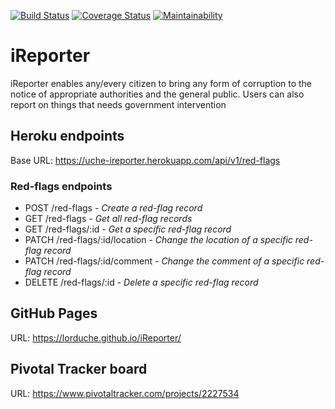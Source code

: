 [![Build Status](https://travis-ci.com/LordUche/iReporter.svg?branch=develop)](https://travis-ci.com/LordUche/iReporter)
[![Coverage Status](https://coveralls.io/repos/github/LordUche/iReporter/badge.svg?branch=develop)](https://coveralls.io/github/LordUche/iReporter?branch=develop)
[![Maintainability](https://api.codeclimate.com/v1/badges/a476548a1612cc730256/maintainability)](https://codeclimate.com/github/LordUche/iReporter/maintainability)

# iReporter
iReporter enables any/every citizen to bring any form of corruption to the notice of appropriate authorities and the general public. Users can also report on things that needs government intervention

## Heroku endpoints
Base URL: https://uche-ireporter.herokuapp.com/api/v1/red-flags

### Red-flags endpoints
* POST /red-flags               -    _Create a red-flag record_
* GET /red-flags                -    _Get all red-flag records_
* GET /red-flags/:id            -    _Get a specific red-flag record_
* PATCH /red-flags/:id/location -    _Change the location of a specific red-flag record_
* PATCH /red-flags/:id/comment  -    _Change the comment of a specific red-flag record_
* DELETE /red-flags/:id         -    _Delete a specific red-flag record_

## GitHub Pages
URL: https://lorduche.github.io/iReporter/

## Pivotal Tracker board
URL:  https://www.pivotaltracker.com/projects/2227534
